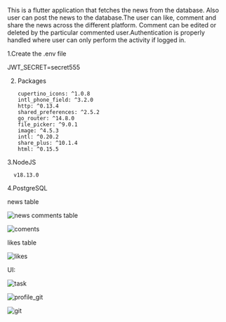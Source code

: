 This is a flutter application that fetches the news from the database. Also user can post the news to the database.The user can like, comment and share the news across the different platform. Comment can be edited or deleted by the particular commented user.Authentication is properly handled where user can only perform the activity if logged in.

1.Create the .env file

   JWT_SECRET=secret555

2. Packages

       cupertino_icons: ^1.0.8
       intl_phone_field: ^3.2.0
       http: ^0.13.4
       shared_preferences: ^2.5.2
       go_router: ^14.8.0
       file_picker: ^9.0.1
       image: ^4.5.3
       intl: ^0.20.2
       share_plus: ^10.1.4
       html: ^0.15.5

3.NodeJS

      v18.13.0

4.PostgreSQL

  news table
  
  ![news](https://github.com/user-attachments/assets/53abaeb9-c6ea-4576-afbc-6f2e3dabbb09)
  comments table
  
  ![coments](https://github.com/user-attachments/assets/133c8146-79c8-4d66-87c5-deda50eca289)
  
  likes table
  
  ![likes](https://github.com/user-attachments/assets/ab26070a-c92a-457c-87e8-2cad0cc59219)

UI:

![task](https://github.com/user-attachments/assets/d1922a60-c485-4da0-993c-ac2cb617a01d)


![profile_git](https://github.com/user-attachments/assets/37c42c9c-ffb9-47ac-9a86-a8f2be9df037)


![git](https://github.com/user-attachments/assets/84ff9edf-2583-4a3f-8c98-e2df22a44afe)







